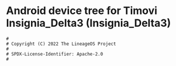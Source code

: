 # Android device tree for Timovi Insignia_Delta3 (Insignia_Delta3)

```
#
# Copyright (C) 2022 The LineageOS Project
#
# SPDX-License-Identifier: Apache-2.0
#
```
